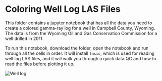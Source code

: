 # Coloring Well Log LAS Files
This folder contains a jupyter notebook that has all the data you need to create a colored gamma-ray log for a well in Campbell County, Wyoming. The data is from the Wyoming Oil and Gas Conservation Commission for a well drilled in 2011. 

To run this notebook, download the folder, open the notebook and run through all the cells in order. It will install `lasio`, which is used for reading well log LAS files, and it will walk you through a quick data QC and how to read the files before plotting it up.

![Well log](https://github.com/jessepisel/5minutesofpython/blob/master/Well%20log%20plots/davis_log.JPG?raw=true "Example well log")
